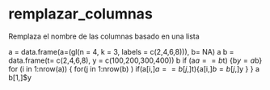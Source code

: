 # remplazar_columnas
Remplaza el nombre de las columnas basado en una lista


a = data.frame(a=(gl(n = 4, k = 3, labels = c(2,4,6,8))), b= NA)
a
b = data.frame(t= c(2,4,6,8), y = c(100,200,300,400))
b
if (a$a == b$t) {b$y = a$b}
for (i in 1:nrow(a)) {
    for(j in 1:nrow(b) )
        if(a[i,]$a == b[j,]$t){a[i,]$b = b[j,]$y }
}
a
b[1,]$y
